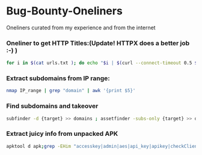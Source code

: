 # Bug-Bounty-Oneliners
Oneliners curated from my experience and from the internet


### Oneliner to get HTTP Titles:(Update! HTTPX does a better job :-) )
```bash
for i in $(cat urls.txt ); do echo "$i | $(curl --connect-timeout 0.5 $i -so - | grep -iPo '(?<=<title>)(.*)(?=</title>)')"; done | tee -a titles.txt
```

### Extract subdomains from IP range:
```bash
nmap IP_range | grep "domain" | awk '{print $5}'
```

### Find subdomains and takeover
```bash
subfinder -d {target} >> domains ; assetfinder -subs-only {target} >> domains ; amass enum -norecursive -noalts -d {target} >> domains ; subjack -w domains -t 100 -timeout 30 -ssl -c ~/fingerprints.json -v 3 >> takeover ;
```
### Extract juicy info from unpacked APK
```bash
apktool d apk;grep -EHim "accesskey|admin|aes|api_key|apikey|checkClientTrusted|crypt|http:|https:|password|pinning|secret|SHA256|SharedPreferences|superuser|token|X509TrustManager|insert into" APKfolder
```
